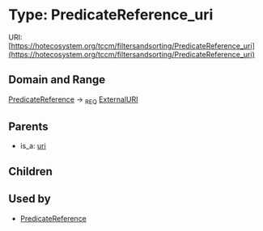 
# Type: PredicateReference_uri




URI: [https://hotecosystem.org/tccm/filtersandsorting/PredicateReference_uri](https://hotecosystem.org/tccm/filtersandsorting/PredicateReference_uri)


## Domain and Range

[PredicateReference](PredicateReference.md) ->  <sub>REQ</sub> [ExternalURI](types/ExternalURI.md)

## Parents

 *  is_a: [uri](uri.md)

## Children


## Used by

 * [PredicateReference](PredicateReference.md)
